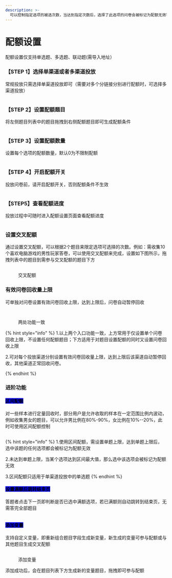```yaml
---
description: >-
  可以控制指定选项的被选次数，当达到指定次数后，选择了此选项的问卷会被标记为配额无效答卷。例如，一份问卷需要收集的答卷是男，女各500份，就可以通过设置配额来控制
---
```


# 配额设置

配额设置仅支持单选题、多选题、联动题(需导入地址）

### 【STEP 1】选择单渠道或者多渠道投放

常规投放只需选择单渠道投放即可（需要对多个分链接分别进行配额时，可选择多渠道投放）

<figure><img src="../../.gitbook/assets/配额渠道.png" alt=""><figcaption></figcaption></figure>

### 【STEP 2】设置配额题目

将左侧题目列表中的题目拖拽到右侧配额题目即可生成配额条件

<figure><img src="../../.gitbook/assets/image (1077).png" alt=""><figcaption></figcaption></figure>

### 【STEP 3】设置配额数量

设置每个选项的配额数量，默认0为不限制配额

<figure><img src="../../.gitbook/assets/image (1078).png" alt=""><figcaption></figcaption></figure>

### 【STEP 4】开启配额开关

投放问卷前，请开启配额开关，否则配额条件不生效

<figure><img src="../../.gitbook/assets/image (13).png" alt=""><figcaption></figcaption></figure>

### 【STEP5】查看配额进度

投放过程中可随时进入配额设置页面查看配额进度

<figure><img src="../../.gitbook/assets/image (1) (1) (1) (1) (1) (1) (1) (1) (1) (1) (1).png" alt=""><figcaption></figcaption></figure>

### 设置交叉配额

通过设置交叉配额，可以根据2个题目来限定选项可选择的次数。例如：需收集10个喜欢电脑游戏的男性玩家答卷，可以使用交叉配额来完成，设置如下图所示，拖拽列表中的题目到需参与交叉配额的题目下方

<figure><img src="../../.gitbook/assets/交叉配额1.gif" alt=""><figcaption><p>交叉配额</p></figcaption></figure>

### 有效问卷回收量上限

可单独对问卷设置有效问卷回收上限，达到上限后，问卷自动暂停回收

<figure><img src="../../.gitbook/assets/image (2) (1) (1) (1) (1) (1) (1) (1) (1).png" alt=""><figcaption></figcaption></figure>

<figure><img src="../../.gitbook/assets/image (3) (1) (1) (1) (1) (1).png" alt=""><figcaption><p>两处功能一致</p></figcaption></figure>

{% hint style="info" %}
1.以上两个入口功能一致，上方常用于仅设置单个问卷回收上限，不设置任何配额题目；下方适用于对题目设置配额的同时又设置问卷回收上限

2.可对每个投放渠道分别设置有效问卷回收量上限，达到上限后该渠道自动暂停回收，其他渠道正常回收问卷。


{% endhint %}

### 进阶功能

#### <mark style="background-color:blue;">区间配额</mark>

对一些样本进行定量回收时，部分用户是允许收取的样本在一定范围比例内波动，例如收集男女的题目，可以允许男比例在80%-90%，女比例在10%--20%，此时可使用区间配额控制

<figure><img src="../../.gitbook/assets/image (4) (1) (1) (1) (1) (1).png" alt=""><figcaption></figcaption></figure>

{% hint style="info" %}
1.使用区间配额，需设置单题上限，达到单题上限后，选中该题的任何选项都会被标记为配额无效

2.未达到单题上限，当某个选项达到区间最大值，那么选中该选项会被标记为配额无效

3.区间配额只适用于单渠道投放中的单选题
{% endhint %}

#### <mark style="background-color:blue;">设置满额后跳转结束页</mark>

答题者点击下一页即判断是否已选中满额选项，若已满额则自动跳转到结束页，无需答完全部题目

<figure><img src="../../.gitbook/assets/image (1083).png" alt=""><figcaption></figcaption></figure>

#### <mark style="background-color:blue;">添加变量</mark>

支持自定义变量，即重新组合题目字段生成新变量，新生成的变量可参与配额或与其他题目生成交叉配额

<figure><img src="../../.gitbook/assets/image (832).png" alt=""><figcaption><p>添加变量</p></figcaption></figure>

添加成功后，会在题目列表下方生成新的变量题目，拖拽即可参与配额

<figure><img src="../../.gitbook/assets/image (1079).png" alt=""><figcaption></figcaption></figure>

